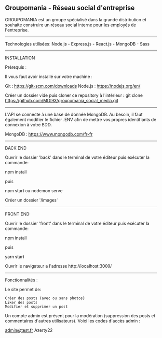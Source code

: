 ## Groupomania - Réseau social d'entreprise ##

GROUPOMANIA est un groupe spécialisé dans la grande distribution et souhaite construire un réseau social interne pour les employés de l'entreprise.

--------------------------------------------------
Technologies utilisées:
Node.js - Express.js - React.js - MongoDB - Sass

--------------------------------------------------
INSTALLATION

Prérequis :

Il vous faut avoir installé sur votre machine :

Git : https://git-scm.com/downloads
Node.js : https://nodejs.org/en/

Créer un dossier vide puis cloner ce repository à l'intérieur :
git clone https://github.com/MDI93/groupomania_social_media.git

--------------------------------------------------
L'API se connecte à une base de donnée MongoDB.
Au besoin, il faut également modifier le fichier .ENV afin de mettre vos propres identifiants de connexion à votre BDD.

MongoDB : https://www.mongodb.com/fr-fr

--------------------------------------------------
BACK END

Ouvrir le dossier 'back' dans le terminal de votre éditeur puis exécuter la commande:

npm install

puis

npm start ou nodemon serve

Créer un dossier '/images'

--------------------------------------------------
FRONT END

Ouvrir le dossier 'front' dans le terminal de votre éditeur puis exécuter la commande:

npm install

puis

yarn start

Ouvrir le navigateur a l'adresse http://localhost:3000/

--------------------------------------------------
Fonctionnalités :

Le site permet de:

    Créer des posts (avec ou sans photos)
    Liker des posts
    Modifier et supprimer un post

Un compte admin est présent pour la modération (suppression des posts et commentaires d'autres utilisateurs). 
Voici les codes d'accès admin : 

admin@test.fr
Azerty22